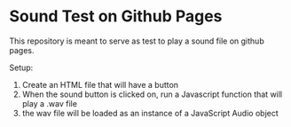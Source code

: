 # Sound Test on Github Pages

This repository is meant to serve as test to play a sound file on github pages.

Setup:

1) Create an HTML file that will have a button
2) When the sound button is clicked on, run a Javascript function that will play a .wav file
3) the wav file will be loaded as an instance of a JavaScript Audio object

 
